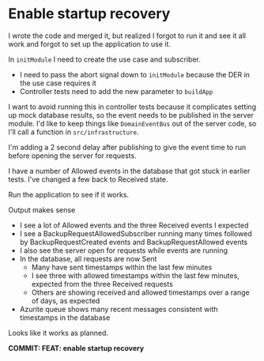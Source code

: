 # Enable startup recovery

I wrote the code and merged it, but realized I forgot to run it and see it all work and forgot to set up the application to use it.

In `initModule` I need to create the use case and subscriber.

-  I need to pass the abort signal down to `initModule` because the DER in the use case requires it
-  Controller tests need to add the new parameter to `buildApp`

I want to avoid running this in controller tests because it complicates setting up mock database results, so the event needs to be published in the server module. I'd like to keep things like `DomainEventBus` out of the server code, so I'll call a function in `src/infrastructure`.

I'm adding a 2 second delay after publishing to give the event time to run before opening the server for requests.

I have a number of Allowed events in the database that got stuck in earlier tests. I've changed a few back to Received state.

Run the application to see if it works.

Output makes sense

-  I see a lot of Allowed events and the three Received events I expected
-  I see a BackupRequestAllowedSubscriber running many times followed by BackupRequestCreated events and BackupRequestAllowed events
-  I also see the server open for requests while events are running
-  In the database, all requests are now Sent
   -  Many have sent timestamps within the last few minutes
   -  I see three with allowed timestamps within the last few minutes, expected from the three Received requests
   -  Others are showing received and allowed timestamps over a range of days, as expected
-  Azurite queue shows many recent messages consistent with timestamps in the database

Looks like it works as planned.

**COMMIT: FEAT: enable startup recovery**
